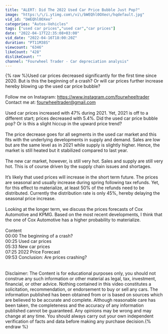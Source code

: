 ```yaml
---
title: "ALERT: Did The 2022 Used Car Price Bubble Just Pop?"
image: "https:\/\/i.ytimg.com\/vi\/bWEQhl0OXeo\/hqdefault.jpg"
vid_id: "bWEQhl0OXeo"
categories: "Autos-Vehicles"
tags: ["used car prices","used car","car prices"]
date: "2022-04-17T22:35:08+03:00"
vid_date: "2022-04-16T18:00:20Z"
duration: "PT11M38S"
viewcount: "6346"
likeCount: "428"
dislikeCount: ""
channel: "Fourwheel Trader - Car depreciation analysis"
---
```

{% raw %}Used car prices decreased significantly for the first time since 2020. But is this the beginning of a crash? Or will car prices further increase hereby blowing up the used car price bubble?<br /><br />Follow me on Instagram: <a rel="nofollow" target="blank" href="https://www.instagram.com/fourwheeltrader">https://www.instagram.com/fourwheeltrader</a><br />Contact me at: fourwheeltrader@gmail.com<br /><br />Used car prices increased with 47% during 2021. Yet, 2021 is off to a different start; prices decreased with 5.4%. Did the used car price bubble pop? Or is this a slight hiccup in the upward price trend? <br /><br />The price decrease goes for all segments in the used car market and this fits with the underlying developments in supply and demand. Sales are low but are the same level as in 2021 while supply is slightly higher. Hence, the market is still heated but it stabilized compared to last year. <br /><br />The new car market, however, is still very hot. Sales and supply are still very hot. This is of course driven by the supply chain issues and shortages. <br /><br />It’s likely that used prices will increase in the short term future. The prices are seasonal and usually increase during spring following tax refunds. Yet, for this effect to materialize, at least 50% of the refunds need to be distributed. Currently the distribution rate is only 45%, hereby delaying the seasonal price increase. <br /><br />Looking at the longer term, we discuss the prices forecasts of Cox Automotive and KPMG. Based on the most recent developments, I think that the one of Cox Automotive has a higher probability to materialize. <br /><br />Content<br />00:00 The beginning of a crash?<br />00:25 Used car prices<br />05:33 New car prices<br />07:25 2022 Price Forecast<br />09:53 Conclusion: Are prices crashing?<br /><br /><br />Disclaimer: The Content is for educational purposes only, you should not construe any such information or other material as legal, tax, investment, financial, or other advice. Nothing contained in this video constitutes a solicitation, recommendation, or endorsement to buy or sell any cars. The information published has been obtained from or is based on sources which are believed to be accurate and complete. Although reasonable care has been taken, the completeness and the accuracy of any information published cannot be guaranteed. Any opinions may be wrong and may change at any time. You should always carry out your own independent verification of facts and data before making any purchase decision.{% endraw %}
